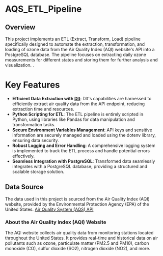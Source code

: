 # AQS_ETL_Pipeline
## Overview
This project implements an ETL (Extract, Transform, Load) pipeline specifically designed to automate the extraction, transformation, and loading of ozone data from the Air Quality Index (AQI) website's API into a PostgreSQL database. The pipeline focuses on extracting daily ozone measurements for different states and storing them for further analysis and visualization.
.
 
# Key Features
+ **Efficient Data Extraction with [Dlt](https://dlthub.com/)**: Dlt's capabilities are harnessed to efficiently extract air quality data from the API endpoint, reducing extraction time and resources.
+ **Python Scripting for ETL**: The ETL pipeline is entirely scripted in Python, using libraries like Pandas for data manipulation and transformation tasks.
+ **Secure Environment Variables Management**: API keys and sensitive information are securely managed and loaded using the dotenv library, ensuring data security.
+ **Robust Logging and Error Handling**: A comprehensive logging system is implemented to track the ETL process and handle potential errors effectively.
+ **Seamless Integration with PostgreSQL**: Transformed data seamlessly integrates with a PostgreSQL database, providing a structured and scalable storage solution.

## Data Source

The data used in this project is sourced from the Air Quality Index (AQI) website, provided by the Environmental Protection Agency (EPA) of the United States. [Air Quality System (AQS) API](https://aqs.epa.gov/aqsweb/documents/data_api.html)



### About the Air Quality Index (AQI) Website

The AQI website collects air quality data from monitoring stations located throughout the United States. It provides real-time and historical data on air pollutants such as ozone, particulate matter (PM2.5 and PM10), carbon monoxide (CO), sulfur dioxide (SO2), nitrogen dioxide (NO2), and more.


